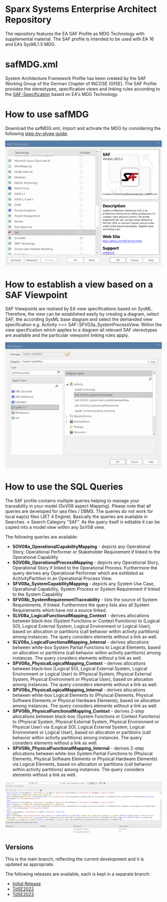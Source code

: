 # Sparx Systems Enterprise Architect Repository
The repository features the EA SAF Profile as MDG Technology with supplemental material. The SAF profile is intended to be used with EA 16 and EA’s SysML1.5 MDG.

# safMDG.xml
System Architecture Framework Profile has been created by the SAF Working Group of the German Chapter of INCOSE (GfSE). The SAF Profile provides the stereotypes, specification views and linking rules according to the [SAF-Specification](https://github.com/GfSE/SAF-Specification/tree/TdSE2023) based on EA's MDG Technology.

# How to use safMDG
Download the safMDG.xml, import and activate the MDG by considering the following [step-by-stype guide](https://sparxsystems.com/enterprise_architect_user_guide/16.0/modeling_frameworks/access_remote_mdg_technologies.html).

![Enable the SAF Profile](/pics/mdg.png)

# How to establish a view based on a SAF Viewpoint
SAF Viewpoints are realised by EA view specifications based on SysML. Therefore, the view can be established easily by creating a diagram, select SAF, the according SysML base diagram and select the demanded view specification e.g. Activity >>> SAF::SFV03a_SystemProcessView. Within the view specification which applies to a diagram all relevant SAF stereotypes are available and the particular viewpoint linking rules apply.

![Apply a VP](/pics/view_spec.png)

# How to use the SQL Queries
The SAF profile contains multiple queries helping to manage your traceability in your model (SxV08 aspect Mapping). Please note that all queries are developed for qea files / DBMS. The queries do not work for local eap(x) files (JET 4 Engine).
Basically the queries are available in Searches -> Search Category "SAF". As the query itself is editable it can be copied into a model view within any SxV08 view.

The following queries are available:
* **SOV08a_OperationalCapabilityMapping** - depicts any Operational Story, Operational Performer or Stakeholder Requirement if linked to the Operational Capability
* **SOV08b_OperationalProcessMapping** - depicts any Operational Story, Operational Story if linked to the Operational Process. Furthermore the query derives any Operational Performer which are exhibited as AcitivityPartition in an Operational Process View.
* **SFV08a_SystemCapabilityMapping** - depicts any System Use Case, Operational Capability, System Process or System Requirement if linked to the System Capability
* **SFV08b_SystemRequirementTraceability** - lists the source of System Requirements, if linked. Furthermore the query lists also all System Requirements which have not a source linked.
* **SLV08a_LogicalFunctionalMapping_Context** - derives allocations between black-box (System Functions or Context Functions) to (Logical SOI, Logical External System, Logical Environment or Logical User), based on allocation or partitions (call behavior within activity partitions) among instances. The query considers elements without a link as well.
* **SLV08a_LogicalFunctionalMapping_Internal** - derives allocations between white-box System Partial Functions to Logical Elements, based on allocation or partitions (call behavior within activity partitions) among instances. The query considers elements without a link as well.
* **SPV08a_PhysicalLogicalMapping_Context** - derives allocations between black-box (Logical SOI, Logical External System, Logical Environment or Logical User) to (Phyiscal System, Physical External System, Physical Environment or Physical User), based on allocation among instances. The query considers elements without a link as well.
* **SPV08a_PhysicalLogicalMapping_Internal** -  derives allocations between white-box Logical Elements to (Phyiscal Elements, Physical Software Elements or Physical Hardware Elements), based on allocation among instances. The query considers elements without a link as well.
* **SPV08b_PhysicalFunctionalMapping_Context** - derives 2-step allocations between black-box (System Functions or Context Functions) to (Phyiscal System, Physical External System, Physical Environment or Physical User) via (Logical SOI, Logical External System, Logical Environment or Logical User), based on allocation or partitions (call behavior within activity partitions) among instances. The query considers elements without a link as well.
* **SPV08b_PhysicalFunctionalMapping_Internal** - derives 2-step allocations between white-box System Partial Functions to (Phyiscal Elements, Physical Software Elements or Physical Hardware Elements) via Logical Elements, based on allocation or partitions (call behavior within activity partitions) among instances. The query considers elements without a link as well.

![SQL Query](/pics/queries.png)

## Versions
This is the main branch, reflecting the current development and it is updated as appropriate.

The following releases are available, each is kept in a separate branch:
* [Initial Release](https://github.com/GfSE/SAF-EA-Profile/tree/Initial-Release)
* [TdSE2022](https://github.com/GfSE/SAF-EA-Profile/tree/TdSE2022)
* [TdSE2023](https://github.com/GfSE/SAF-EA-Profile/tree/TdSE2023)
